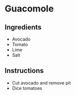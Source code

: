 
# Guacomole
## Ingredients
 * Avocado
 * Tomato
 * Lime
 * Salt
## Instructions
 * Cut avocado and remove pit
 * Dice tomatoes
